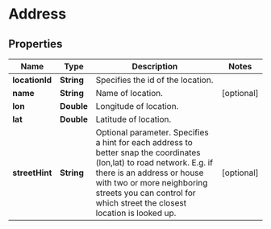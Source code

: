 # Address

## Properties
Name | Type | Description | Notes
------------ | ------------- | ------------- | -------------
**locationId** | **String** | Specifies the id of the location. | 
**name** | **String** | Name of location. |  [optional]
**lon** | **Double** | Longitude of location. | 
**lat** | **Double** | Latitude of location. | 
**streetHint** | **String** | Optional parameter. Specifies a hint for each address to better snap the coordinates (lon,lat) to road network. E.g. if there is an address or house with two or more neighboring streets you can control for which street the closest location is looked up. |  [optional]
